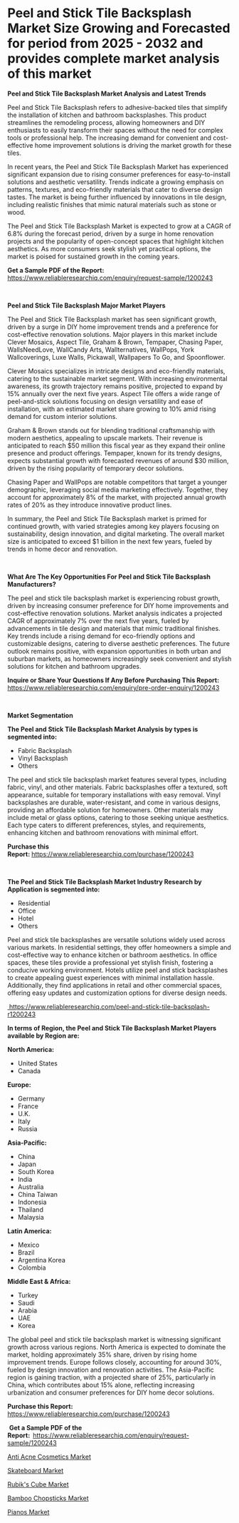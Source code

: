 <p><h1>Peel and Stick Tile Backsplash Market Size Growing and Forecasted for period from 2025 - 2032 and provides complete market analysis of this market</h1></p><p><strong>Peel and Stick Tile Backsplash Market Analysis and Latest Trends</strong></p>
<p><p>Peel and Stick Tile Backsplash refers to adhesive-backed tiles that simplify the installation of kitchen and bathroom backsplashes. This product streamlines the remodeling process, allowing homeowners and DIY enthusiasts to easily transform their spaces without the need for complex tools or professional help. The increasing demand for convenient and cost-effective home improvement solutions is driving the market growth for these tiles.</p><p>In recent years, the Peel and Stick Tile Backsplash Market has experienced significant expansion due to rising consumer preferences for easy-to-install solutions and aesthetic versatility. Trends indicate a growing emphasis on patterns, textures, and eco-friendly materials that cater to diverse design tastes. The market is being further influenced by innovations in tile design, including realistic finishes that mimic natural materials such as stone or wood.</p><p>The Peel and Stick Tile Backsplash Market is expected to grow at a CAGR of 6.8% during the forecast period, driven by a surge in home renovation projects and the popularity of open-concept spaces that highlight kitchen aesthetics. As more consumers seek stylish yet practical options, the market is poised for sustained growth in the coming years.</p></p>
<p><strong>Get a Sample PDF of the Report:&nbsp;</strong> <a href="https://www.reliableresearchiq.com/enquiry/request-sample/1200243?utm_campaign=1082&utm_medium=2&utm_source=Github&utm_content=ia&utm_term=04042025&utm_id=peel-and-stick-tile-backsplash">https://www.reliableresearchiq.com/enquiry/request-sample/1200243</a></p>
<p>&nbsp;</p>
<p><strong>Peel and Stick Tile Backsplash Major Market Players</strong></p>
<p><p>The Peel and Stick Tile Backsplash market has seen significant growth, driven by a surge in DIY home improvement trends and a preference for cost-effective renovation solutions. Major players in this market include Clever Mosaics, Aspect Tile, Graham & Brown, Tempaper, Chasing Paper, WallsNeedLove, WallCandy Arts, Wallternatives, WallPops, York Wallcoverings, Luxe Walls, Pickawall, Wallpapers To Go, and Spoonflower.</p><p>Clever Mosaics specializes in intricate designs and eco-friendly materials, catering to the sustainable market segment. With increasing environmental awareness, its growth trajectory remains positive, projected to expand by 15% annually over the next five years. Aspect Tile offers a wide range of peel-and-stick solutions focusing on design versatility and ease of installation, with an estimated market share growing to 10% amid rising demand for custom interior solutions.</p><p>Graham & Brown stands out for blending traditional craftsmanship with modern aesthetics, appealing to upscale markets. Their revenue is anticipated to reach $50 million this fiscal year as they expand their online presence and product offerings. Tempaper, known for its trendy designs, expects substantial growth with forecasted revenues of around $30 million, driven by the rising popularity of temporary decor solutions.</p><p>Chasing Paper and WallPops are notable competitors that target a younger demographic, leveraging social media marketing effectively. Together, they account for approximately 8% of the market, with projected annual growth rates of 20% as they introduce innovative product lines.</p><p>In summary, the Peel and Stick Tile Backsplash market is primed for continued growth, with varied strategies among key players focusing on sustainability, design innovation, and digital marketing. The overall market size is anticipated to exceed $1 billion in the next few years, fueled by trends in home decor and renovation.</p></p>
<p>&nbsp;</p>
<p><strong>What Are The Key Opportunities For Peel and Stick Tile Backsplash Manufacturers?</strong></p>
<p><p>The peel and stick tile backsplash market is experiencing robust growth, driven by increasing consumer preference for DIY home improvements and cost-effective renovation solutions. Market analysis indicates a projected CAGR of approximately 7% over the next five years, fueled by advancements in tile design and materials that mimic traditional finishes. Key trends include a rising demand for eco-friendly options and customizable designs, catering to diverse aesthetic preferences. The future outlook remains positive, with expansion opportunities in both urban and suburban markets, as homeowners increasingly seek convenient and stylish solutions for kitchen and bathroom upgrades.</p></p>
<p><strong>Inquire or Share Your Questions If Any Before Purchasing This Report:</strong> <a href="https://www.reliableresearchiq.com/enquiry/pre-order-enquiry/1200243?utm_campaign=1082&utm_medium=2&utm_source=Github&utm_content=ia&utm_term=04042025&utm_id=peel-and-stick-tile-backsplash">https://www.reliableresearchiq.com/enquiry/pre-order-enquiry/1200243</a></p>
<p>&nbsp;</p>
<p><strong>Market Segmentation</strong></p>
<p><strong>The Peel and Stick Tile Backsplash Market Analysis by types is segmented into:</strong></p>
<p><ul><li>Fabric Backsplash</li><li>Vinyl Backsplash</li><li>Others</li></ul></p>
<p><p>The peel and stick tile backsplash market features several types, including fabric, vinyl, and other materials. Fabric backsplashes offer a textured, soft appearance, suitable for temporary installations with easy removal. Vinyl backsplashes are durable, water-resistant, and come in various designs, providing an affordable solution for homeowners. Other materials may include metal or glass options, catering to those seeking unique aesthetics. Each type caters to different preferences, styles, and requirements, enhancing kitchen and bathroom renovations with minimal effort.</p></p>
<p><strong>Purchase this Report:&nbsp;</strong><a href="https://www.reliableresearchiq.com/purchase/1200243?utm_campaign=1082&utm_medium=2&utm_source=Github&utm_content=ia&utm_term=04042025&utm_id=peel-and-stick-tile-backsplash">https://www.reliableresearchiq.com/purchase/1200243</a></p>
<p>&nbsp;</p>
<p><strong>The Peel and Stick Tile Backsplash Market Industry Research by Application is segmented into:</strong></p>
<p><ul><li>Residential</li><li>Office</li><li>Hotel</li><li>Others</li></ul></p>
<p><p>Peel and stick tile backsplashes are versatile solutions widely used across various markets. In residential settings, they offer homeowners a simple and cost-effective way to enhance kitchen or bathroom aesthetics. In office spaces, these tiles provide a professional yet stylish finish, fostering a conducive working environment. Hotels utilize peel and stick backsplashes to create appealing guest experiences with minimal installation hassle. Additionally, they find applications in retail and other commercial spaces, offering easy updates and customization options for diverse design needs.</p></p>
<p><a href="https://www.reliableresearchiq.com/peel-and-stick-tile-backsplash-r1200243?utm_campaign=1082&utm_medium=2&utm_source=Github&utm_content=ia&utm_term=04042025&utm_id=peel-and-stick-tile-backsplash">&nbsp;https://www.reliableresearchiq.com/peel-and-stick-tile-backsplash-r1200243</a></p>
<p><strong>In terms of Region, the Peel and Stick Tile Backsplash Market Players available by Region are:</strong></p>
<p>
    <p> <strong> North America: </strong>
        <ul>
            <li>United States</li>
            <li>Canada</li>
        </ul>
        </p> 
    <p> <strong> Europe: </strong>
        <ul>
            <li>Germany</li>
            <li>France</li>
            <li>U.K.</li>
            <li>Italy</li>
            <li>Russia</li>
        </ul>
        </p> 
    <p> <strong> Asia-Pacific: </strong>
        <ul>
            <li>China</li>
            <li>Japan</li>
            <li>South Korea</li>
            <li>India</li>
            <li>Australia</li>
            <li>China Taiwan</li>
            <li>Indonesia</li>
            <li>Thailand</li>
            <li>Malaysia</li>
        </ul>
        </p> 
    <p> <strong> Latin America: </strong>
        <ul>
            <li>Mexico</li>
            <li>Brazil</li>
            <li>Argentina Korea</li>
            <li>Colombia</li>
        </ul>
        </p> 
    <p> <strong> Middle East & Africa: </strong>
        <ul>
            <li>Turkey</li>
            <li>Saudi</li>
            <li>Arabia</li>
            <li>UAE</li>
            <li>Korea</li>
        </ul>
    </p>
    </p>
<p><p>The global peel and stick tile backsplash market is witnessing significant growth across various regions. North America is expected to dominate the market, holding approximately 35% share, driven by rising home improvement trends. Europe follows closely, accounting for around 30%, fueled by design innovation and renovation activities. The Asia-Pacific region is gaining traction, with a projected share of 25%, particularly in China, which contributes about 15% alone, reflecting increasing urbanization and consumer preferences for DIY home decor solutions.</p></p>
<p><strong>Purchase this Report: </strong><a href="https://www.reliableresearchiq.com/purchase/1200243?utm_campaign=1082&utm_medium=2&utm_source=Github&utm_content=ia&utm_term=04042025&utm_id=peel-and-stick-tile-backsplash">https://www.reliableresearchiq.com/purchase/1200243</a></p>
<p>&nbsp;<strong>Get a Sample PDF of the Report:&nbsp;&nbsp;</strong><a href="https://www.reliableresearchiq.com/enquiry/request-sample/1200243?utm_campaign=1082&utm_medium=2&utm_source=Github&utm_content=ia&utm_term=04042025&utm_id=peel-and-stick-tile-backsplash">https://www.reliableresearchiq.com/enquiry/request-sample/1200243</a></p>
<p><strong></strong></p>
<p><p><a href="https://github.com/owaysusing/Market-Research-Report-List-1/blob/main/anti-acne-cosmetics-market.md?utm_campaign=1082&utm_medium=2&utm_source=Github&utm_content=ia&utm_term=04042025&utm_id=peel-and-stick-tile-backsplash">Anti Acne Cosmetics Market</a></p><p><a href="https://github.com/monacaquddus/Market-Research-Report-List-1/blob/main/skateboard-market.md?utm_campaign=1082&utm_medium=2&utm_source=Github&utm_content=ia&utm_term=04042025&utm_id=peel-and-stick-tile-backsplash">Skateboard Market</a></p><p><a href="https://github.com/mgapeak/Market-Research-Report-List-1/blob/main/rubiks-cube-market.md?utm_campaign=1082&utm_medium=2&utm_source=Github&utm_content=ia&utm_term=04042025&utm_id=peel-and-stick-tile-backsplash">Rubik's Cube Market</a></p><p><a href="https://github.com/gambokaiohjr/Market-Research-Report-List-1/blob/main/bamboo-chopsticks-market.md?utm_campaign=1082&utm_medium=2&utm_source=Github&utm_content=ia&utm_term=04042025&utm_id=peel-and-stick-tile-backsplash">Bamboo Chopsticks Market</a></p><p><a href="https://github.com/aijazdeitzbq/Market-Research-Report-List-1/blob/main/pianos-market.md?utm_campaign=1082&utm_medium=2&utm_source=Github&utm_content=ia&utm_term=04042025&utm_id=peel-and-stick-tile-backsplash">Pianos Market</a></p></p>